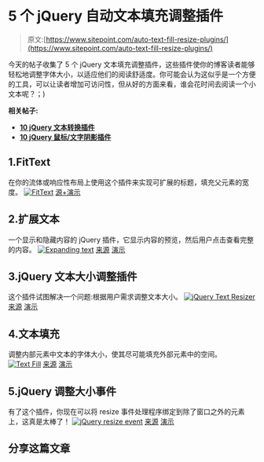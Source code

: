 # 5 个 jQuery 自动文本填充调整插件

> 原文:[https://www.sitepoint.com/auto-text-fill-resize-plugins/](https://www.sitepoint.com/auto-text-fill-resize-plugins/)

今天的帖子收集了 5 个 jQuery 文本填充调整插件，这些插件使你的博客读者能够轻松地调整字体大小，以适应他们的阅读舒适度。你可能会认为这似乎是一个方便的工具，可以让读者增加可访问性，但从好的方面来看，谁会花时间去阅读一个小文本呢？；)

**相关帖子:**

*   [**10 jQuery 文本转换插件**](http://www.jquery4u.com/plugins/10-jquert-text-transformation-plugins/)
*   [**10 jQuery 鼠标/文字阴影插件**](http://www.jquery4u.com/plugins/10-jquery-mouse-text-shadow-plugins/)

## 1.FitText

在你的流体或响应性布局上使用这个插件来实现可扩展的标题，填充父元素的宽度。
[![FitText](../Images/dcccfe04e731b27845127b6474a0140b.png)](http://fittextjs.com/) 
[源+演示](http://fittextjs.com/)

## 2.扩展文本

一个显示和隐藏内容的 jQuery 插件，它显示内容的预览，然后用户点击查看完整的内容。
[![Expanding text](../Images/23aa01bf7aae40a3f7ee6eef4076014e.png)](http://www.jonathanfielding.com/2011/05/jquery-plugin-expanding-text/) 
[来源](http://www.jonathanfielding.com/2011/05/jquery-plugin-expanding-text/) [演示](http://www.jonathanfielding.com/experiments/jquery-expandingtext-demo/)

## 3.jQuery 文本大小调整插件

这个插件试图解决一个问题:根据用户需求调整文本大小。
[![jQuery Text Resizer](../Images/fae772000c9e13e537ce65cb6d7b7868.png)](http://angstrey.com/index.php/projects/jquery-text-resizer-plugin/) 
[来源](http://angstrey.com/index.php/projects/jquery-text-resizer-plugin/) [演示](http://demos.angstrey.com/jquery/plugins/jquery.textresizer/font-sizes.htm)

## 4.文本填充

调整内部元素中文本的字体大小，使其尽可能填充外部元素中的空间。
[![Text Fill](../Images/c847e8117e614c104c84e8cb1c7aef6a.png)](http://archive.plugins.jquery.com/project/TextFill) 
[来源](http://archive.plugins.jquery.com/project/TextFill) [演示](http://www.geekymonkey.com/programming/jquery/TextFill/example.htm)

## 5.jQuery 调整大小事件

有了这个插件，你现在可以将 resize 事件处理程序绑定到除了窗口之外的元素上，这真是太棒了！
[![jQuery resize event](../Images/7bf1303b4d54b25787bb523a7b397009.png)](http://benalman.com/projects/jquery-resize-plugin/) 
[来源](http://benalman.com/projects/jquery-resize-plugin/) [演示](http://benalman.com/code/projects/jquery-resize/examples/resize/)

## 分享这篇文章